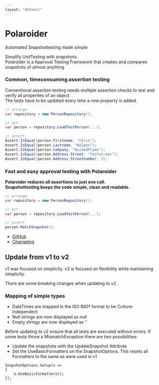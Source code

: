 ```yaml
---
layout: "default"
---
```

# Polaroider

Automated Snapshottesting made simple  
  
Simplify UnitTesting with snapshots.  
Polaroider is a Approval Testing Framework that creates and compares snapshots of almost anything  

### Common, timeconsuming assertion testing
Conventional assertion testing needs multiple assertion checks to test and verify all properties of an object.  
The tests have to be updated every time a new property is added.  
  
```csharp
// arrange
var repository = new PersonRepository();

// act
var person = repository.LoadTestPerson(...);

// assert
Assert.IsEqual(person.Firstname, "Chris");
Assert.IsEqual(person.Lastname, "Walpen");
Assert.IsEqual(person.Company, "WickedFlame");
Assert.IsEqual(person.Address.Street, "Teststreet");
Assert.IsEqual(person.Address.Streetnumber, 3);
```
  
### Fast and easy approval testing with Polaroider
**Polaroider reduces all assertions to just one call.**  
**Snapshottesting keeps the code simple, clean and readable.**  
  
```csharp
// arrange
var repository = new PersonRepository();

// act
var person = repository.LoadTestPerson(...);

// assert
person.MatchSnapshot();
```
  
- [GitHub](https://github.com/WickedFlame/Polaroider)
- [Changelog](changelog)

## Update from v1 to v2
v1 was focused on simplicity. 
v2 is focused on flexibility while maintaining simplicity.

There are some breaking changes when updating to v2.
### Mapping of simple types
- DateTimes are mapped in the ISO 8601 format to be Culture-Independent
- Null strings are now displayed as null
- Empty strings are now displayed as ''

Before updating to v2 ensure that all tests are executed without errors.
If some tests throw a MismatchException there are two possibilities:
- Update the snapshots with the UpdateSnapshot Attribute
- Set the UseBasicFormatters on the SnapshotOptions. This resets all Formatters to the same as were used in v1
```
SnapshotOptions.Setup(o =>
{
    o.UseBasicFormatters();
});
```